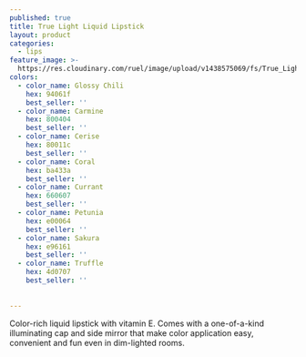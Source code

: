 ```yaml
---
published: true
title: True Light Liquid Lipstick
layout: product
categories:
  - lips
feature_image: >-
  https://res.cloudinary.com/ruel/image/upload/v1438575069/fs/True_Light_PB246686.jpg
colors:
  - color_name: Glossy Chili
    hex: 94061f
    best_seller: ''
  - color_name: Carmine
    hex: 800404
    best_seller: ''    
  - color_name: Cerise
    hex: 80011c
    best_seller: ''
  - color_name: Coral
    hex: ba433a
    best_seller: ''
  - color_name: Currant
    hex: 660607
    best_seller: ''    
  - color_name: Petunia
    hex: e00064
    best_seller: ''
  - color_name: Sakura
    hex: e96161
    best_seller: ''
  - color_name: Truffle
    hex: 4d0707
    best_seller: ''
    
    
---
```

Color-rich liquid lipstick with vitamin E. Comes with a one-of-a-kind illuminating cap and side mirror that make color application easy, convenient and fun even in dim-lighted rooms.
